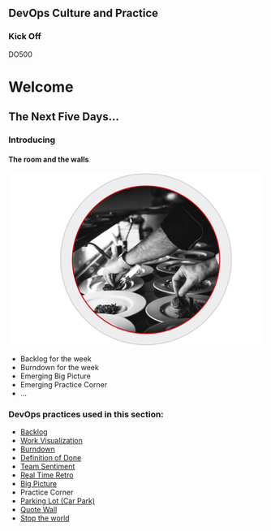 <!-- .slide: data-background-image="images/RH_NewBrand_Background.png"  -->
## DevOps Culture and Practice <!-- {.element: class="course-title"} -->
### Kick Off <!-- {.element: class="title-color"} -->
DO500 <!-- {.element: class="title-color"} -->



<!-- .slide: data-background-image="images/chef-background.png" -->
# Welcome <!-- {.element: class="subtitle-text"} -->



## The Next Five Days...



### Introducing
#### The room and the walls
![Chef Hands](images/chef-hands.png) <!-- {.element: class="inline-image"} -->
- Backlog for the week
- Burndown for the week
- Emerging Big Picture
- Emerging Practice Corner
- ...



<!-- .slide: data-background-image="images/chef-background.png" class="white-style" -->
### DevOps practices used in this section:
- [Backlog](https://openpracticelibrary.com/practice/backlog-refinement/)
- [Work Visualization](https://openpracticelibrary.com/practice/visualisation-of-work/)
- [Burndown](https://openpracticelibrary.com/practice/burndown/)
- [Definition of Done](https://openpracticelibrary.com/practice/definition-of-done/)
- [Team Sentiment](https://openpracticelibrary.com/practice/team-sentiment/)
- [Real Time Retro](https://openpracticelibrary.com/practice/realtime-retrospective/)
- [Big Picture](https://openpracticelibrary.com/practice/the-big-picture/)
- Practice Corner
- [Parking Lot (Car Park)](https://openpracticelibrary.com/practice/parking-lot-car-park/)
- [Quote Wall](https://openpracticelibrary.com/practice/quote-wall/)
- [Stop the world](https://openpracticelibrary.com/practice/stop-the-world-event/)
